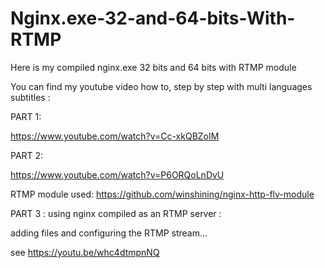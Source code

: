 # Nginx.exe-32-and-64-bits-With-RTMP
 Here is my compiled nginx.exe 32 bits and 64 bits with RTMP module

 You can find my youtube video how to, step by step with multi languages subtitles :
 
 PART 1:
 
https://www.youtube.com/watch?v=Cc-xkQBZoIM

PART 2:

https://www.youtube.com/watch?v=P6ORQoLnDvU


RTMP module used: https://github.com/winshining/nginx-http-flv-module



PART 3 : using nginx compiled as an RTMP server :

adding files and configuring the RTMP stream...

see https://youtu.be/whc4dtmpnNQ






